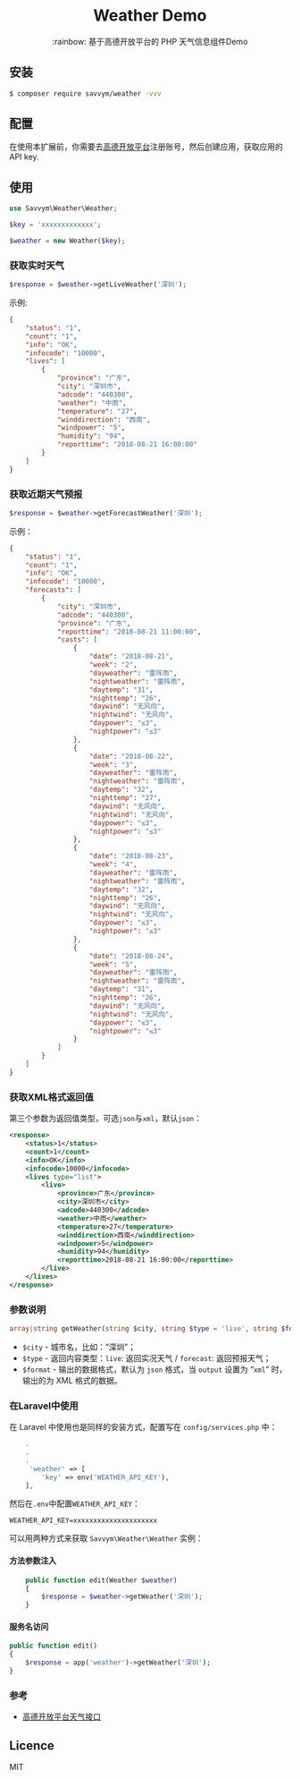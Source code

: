 <h1 align="center">Weather Demo</h1>
<p align="center">:rainbow: 基于高德开放平台的 PHP 天气信息组件Demo</p>

## 安装
```bash
$ composer require savvym/weather -vvv
```
## 配置
在使用本扩展前，你需要去[高德开放平台](https://lbs.amap.com/dev/id/newuser)注册账号，然后创建应用，获取应用的API key.

## 使用
```php
use Savvym\Weather\Weather;

$key = 'xxxxxxxxxxxxx';

$weather = new Weather($key);
```
### 获取实时天气
```php
$response = $weather->getLiveWeather('深圳');
```
示例:
```json
{
    "status": "1",
    "count": "1",
    "info": "OK",
    "infocode": "10000",
    "lives": [
        {
            "province": "广东",
            "city": "深圳市",
            "adcode": "440300",
            "weather": "中雨",
            "temperature": "27",
            "winddirection": "西南",
            "windpower": "5",
            "humidity": "94",
            "reporttime": "2018-08-21 16:00:00"
        }
    ]
}
```
### 获取近期天气预报
```php
$response = $weather->getForecastWeather('深圳');
```
示例：
```json
{
    "status": "1", 
    "count": "1", 
    "info": "OK", 
    "infocode": "10000", 
    "forecasts": [
        {
            "city": "深圳市", 
            "adcode": "440300", 
            "province": "广东", 
            "reporttime": "2018-08-21 11:00:00", 
            "casts": [
                {
                    "date": "2018-08-21", 
                    "week": "2", 
                    "dayweather": "雷阵雨", 
                    "nightweather": "雷阵雨", 
                    "daytemp": "31", 
                    "nighttemp": "26", 
                    "daywind": "无风向", 
                    "nightwind": "无风向", 
                    "daypower": "≤3", 
                    "nightpower": "≤3"
                }, 
                {
                    "date": "2018-08-22", 
                    "week": "3", 
                    "dayweather": "雷阵雨", 
                    "nightweather": "雷阵雨", 
                    "daytemp": "32", 
                    "nighttemp": "27", 
                    "daywind": "无风向", 
                    "nightwind": "无风向", 
                    "daypower": "≤3", 
                    "nightpower": "≤3"
                }, 
                {
                    "date": "2018-08-23", 
                    "week": "4", 
                    "dayweather": "雷阵雨", 
                    "nightweather": "雷阵雨", 
                    "daytemp": "32", 
                    "nighttemp": "26", 
                    "daywind": "无风向", 
                    "nightwind": "无风向", 
                    "daypower": "≤3", 
                    "nightpower": "≤3"
                }, 
                {
                    "date": "2018-08-24", 
                    "week": "5", 
                    "dayweather": "雷阵雨", 
                    "nightweather": "雷阵雨", 
                    "daytemp": "31", 
                    "nighttemp": "26", 
                    "daywind": "无风向", 
                    "nightwind": "无风向", 
                    "daypower": "≤3", 
                    "nightpower": "≤3"
                }
            ]
        }
    ]
}
```
### 获取XML格式返回值
第三个参数为返回值类型，可选`json`与`xml`，默认`json`：
```xml
<response>
    <status>1</status>
    <count>1</count>
    <info>OK</info>
    <infocode>10000</infocode>
    <lives type="list">
        <live>
            <province>广东</province>
            <city>深圳市</city>
            <adcode>440300</adcode>
            <weather>中雨</weather>
            <temperature>27</temperature>
            <winddirection>西南</winddirection>
            <windpower>5</windpower>
            <humidity>94</humidity>
            <reporttime>2018-08-21 16:00:00</reporttime>
        </live>
    </lives>
</response>
```
### 参数说明
```php
array|string getWeather(string $city, string $type = 'live', string $format = 'json')
```
> 
- `$city` - 城市名，比如：“深圳”；
- `$type` - 返回内容类型：`live`: 返回实况天气 / `forecast`: 返回预报天气；
- `$format` - 输出的数据格式，默认为 `json` 格式，当 `output` 设置为 “`xml`” 时，输出的为 XML 格式的数据。

### 在Laravel中使用
在 Laravel 中使用也是同样的安装方式，配置写在 `config/services.php` 中：
```php
    .
    .
    .
     'weather' => [
        'key' => env('WEATHER_API_KEY'),
    ],
```
然后在`.env`中配置`WEATHER_API_KEY`：
```
WEATHER_API_KEY=xxxxxxxxxxxxxxxxxxxxx
```
可以用两种方式来获取 `Savvym\Weather\Weather` 实例：
#### 方法参数注入
```php
    public function edit(Weather $weather) 
    {
        $response = $weather->getWeather('深圳');
    }
```
#### 服务名访问
```php
public function edit() 
{
    $response = app('weather')->getWeather('深圳');
}
```
### 参考
- [高德开放平台天气接口](https://lbs.amap.com/api/webservice/guide/api/weatherinfo/)

## Licence
MIT